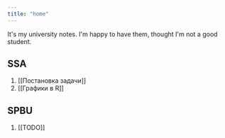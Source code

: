```yaml
---
title: "home"
---
```

It's my university notes. I'm happy to have them, thought I'm not a good student.

## SSA
1. [[Постановка задачи]]
3. [[Графики в R]]

## SPBU
1. [[TODO]]